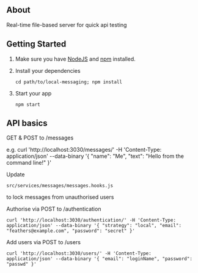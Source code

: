 ## About

Real-time file-based server for quick api testing

## Getting Started

1. Make sure you have [NodeJS](https://nodejs.org/) and [npm](https://www.npmjs.com/) installed.
2. Install your dependencies

    ```
    cd path/to/local-messaging; npm install
    ```

3. Start your app

    ```
    npm start
    ```

## API basics

GET & POST to /messages

e.g. curl 'http://localhost:3030/messages/' -H 'Content-Type: application/json' --data-binary '{ "name": "Me", "text": "Hello from the command line!" }'

Update 

    src/services/messages/messages.hooks.js
    
to lock messages from unauthorised users


Authorise via POST to /authentication

    curl 'http://localhost:3030/authentication/' -H 'Content-Type: application/json' --data-binary '{ "strategy": "local", "email": "feathers@example.com", "password": "secret" }'

Add users via POST to /users

    curl 'http://localhost:3030/users/' -H 'Content-Type: application/json' --data-binary '{ "email": "loginName", "password": "passwd" }'
    
